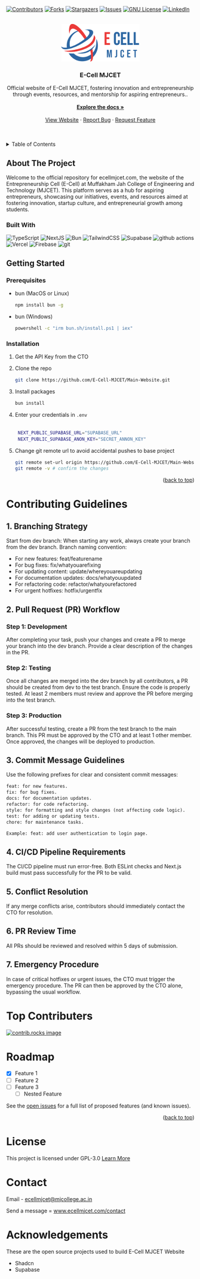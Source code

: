 [![Contributors][contributors-shield]][contributors-url]
[![Forks][forks-shield]][forks-url]
[![Stargazers][stars-shield]][stars-url]
[![Issues][issues-shield]][issues-url]
[![GNU License][license-shield]][license-url]
[![LinkedIn][linkedin-shield]][linkedin-url]

<br />
<div align="center">
  <a href="https://github.com/othneildrew/Best-README-Template">
    <img src="public/assets/Logo/logo-big-colour.png" alt="Logo" height=100>
  </a>

  <h3 align="center">E-Cell MJCET</h3>

  <p align="center">
	  Official website of E-Cell MJCET, fostering innovation and entrepreneurship through events, resources, and mentorship for aspiring entrepreneurs..
    <br />
    <br />
    <a href="#getting-started"><strong>Explore the docs »</strong></a>
    <br />
    <br />
    <a href="https://ecellmjcet.com">View Website</a>
    ·
    <a href="https://github.com/E-Cell-MJCET/Website/blob/main/.github/ISSUE_TEMPLATE/bug_report.md">Report Bug</a>
    ·
    <a href="https://github.com/E-Cell-MJCET/Website/blob/main/.github/ISSUE_TEMPLATE/feature_request.md">Request Feature</a>
  </p>
</div>

<br />
<br />

<details>
  <summary>Table of Contents</summary>
  <ol>
    <li>
      <a href="#about-the-project">About The Project</a>
      <ul>
        <li><a href="#built-with">Built With</a></li>
      </ul>
    </li>
    <li>
      <a href="#getting-started">Getting Started</a>
      <ul>
        <li><a href="#prerequisites">Prerequisites</a></li>
        <li><a href="#installation">Installation</a></li>
      </ul>
    </li>
    <li><a href="#contributing-guidelines">Contributing</a></li>
    <li><a href="#top-contributers">Top Contributers<a/></li>
    <li><a href="#roadmap">Roadmap</a></li>
    <li><a href="#license">License</a></li>
    <li><a href="#contact">Contact</a></li>
    <li><a href="#acknowledgments">Acknowledgments</a></li>
  </ol>
</details>

## About The Project

Welcome to the official repository for ecellmjcet.com, the website of the Entrepreneurship Cell (E-Cell) at Muffakham Jah College of Engineering and Technology (MJCET). This platform serves as a hub for aspiring entrepreneurs, showcasing our initiatives, events, and resources aimed at fostering innovation, startup culture, and entrepreneurial growth among students.

### Built With

<div>
  <p>
    <img alt="TypeScript" src="https://img.shields.io/badge/-TypeScript-007ACC?style=flat-square&logo=typescript&logoColor=white" />
    <img alt="NextJS" src="https://img.shields.io/badge/-NextJS-000000?style=flat-square&logo=nextdotjs&logoColor=white" />
    <img alt="Bun" src="https://img.shields.io/badge/-Bun.js-000000?style=flat-square&logo=bun&logoColor=white" />
    <img alt="TailwindCSS" src="https://img.shields.io/badge/-Tailwind CSS-06B6D4?style=flat-square&logo=tailwindcss&logoColor=white" />
    <img alt="Supabase" src="https://img.shields.io/badge/-Supabase-3FCF8E?style=flat-square&logo=supabase&logoColor=white" />
    <img alt="github actions" src="https://img.shields.io/badge/-Github_Actions-2088FF?style=flat-square&logo=github-actions&logoColor=white" />
    <img alt="Vercel" src="https://img.shields.io/badge/-Vercel-000000?style=flat-square&logo=vercel&logoColor=white" />
    <img alt="Firebase" src="https://img.shields.io/badge/-Firebase-DD2C00?style=flat-square&logo=firebase&logoColor=white" />
    <img alt="git" src="https://img.shields.io/badge/-Git-F05032?style=flat-square&logo=git&logoColor=white" />
  </p>
</div>
	


## Getting Started

### Prerequisites

- bun (MacOS or Linux)

  ```sh
  npm install bun -g
  ```

- bun (Windows)
  ```sh
  powershell -c "irm bun.sh/install.ps1 | iex"
  ```

### Installation

1. Get the API Key from the CTO
2. Clone the repo
   ```sh
   git clone https://github.com/E-Cell-MJCET/Main-Website.git
   ```
3. Install packages
   ```sh
   bun install
   ```
4. Enter your credentials in `.env`

   ```sh

    NEXT_PUBLIC_SUPABASE_URL="SUPABASE_URL"
    NEXT_PUBLIC_SUPABASE_ANON_KEY="SECRET_ANNON_KEY"

   ```

5. Change git remote url to avoid accidental pushes to base project
   ```sh
   git remote set-url origin https://github.com/E-Cell-MJCET/Main-Website.git
   git remote -v # confirm the changes
   ```

<p align="right">(<a href="#readme-top">back to top</a>)</p>

# Contributing Guidelines

## 1. Branching Strategy

Start from dev branch: When starting any work, always create your branch from the dev branch.
Branch naming convention:

- For new features: feat/featurename
- For bug fixes: fix/whatyouarefixing
- For updating content: update/whereyouareupdating
- For documentation updates: docs/whatyouupdated
- For refactoring code: refactor/whatyourefactored
- For urgent hotfixes: hotfix/urgentfix

## 2. Pull Request (PR) Workflow

### Step 1: Development

After completing your task, push your changes and create a PR to merge your branch into the dev branch.
Provide a clear description of the changes in the PR.

### Step 2: Testing

Once all changes are merged into the dev branch by all contributors, a PR should be created from dev to the test branch.
Ensure the code is properly tested.
At least 2 members must review and approve the PR before merging into the test branch.

### Step 3: Production

After successful testing, create a PR from the test branch to the main branch.
This PR must be approved by the CTO and at least 1 other member.
Once approved, the changes will be deployed to production.

## 3. Commit Message Guidelines

Use the following prefixes for clear and consistent commit messages:

```
feat: for new features.
fix: for bug fixes.
docs: for documentation updates.
refactor: for code refactoring.
style: for formatting and style changes (not affecting code logic).
test: for adding or updating tests.
chore: for maintenance tasks.
```

```
Example: feat: add user authentication to login page.
```

## 4. CI/CD Pipeline Requirements

The CI/CD pipeline must run error-free.
Both ESLint checks and Next.js build must pass successfully for the PR to be valid.

## 5. Conflict Resolution

If any merge conflicts arise, contributors should immediately contact the CTO for resolution.

## 6. PR Review Time

All PRs should be reviewed and resolved within 5 days of submission.

## 7. Emergency Procedure

In case of critical hotfixes or urgent issues, the CTO must trigger the emergency procedure.
The PR can then be approved by the CTO alone, bypassing the usual workflow.

# Top Contributers

<a href="https://github.com/E-Cell-MJCET/Website/graphs/contributors">
  <img src="https://contrib.rocks/image?repo=E-Cell-MJCET/website" alt="contrib.rocks image" />
</a>

<!-- ROADMAP -->

# Roadmap

- [x] Feature 1
- [ ] Feature 2
- [ ] Feature 3
  - [ ] Nested Feature

See the [open issues](https://github.com/github_username/repo_name/issues) for a full list of proposed features (and known issues).

<p align="right">(<a href="#readme-top">back to top</a>)</p>

# License

This project is licensed under GPL-3.0 <a href="https://github.com/E-Cell-MJCET/Main-Website/blob/main/LICENSE">Learn More</a>

# Contact

Email - ecellmjcet@mjcollege.ac.in

Send a message = www.ecellmjcet.com/contact

# Acknowledgements

These are the open source projects used to build E-Cell MJCET Website

- Shadcn
- Supabase

<!--Markdown Links-->

[contributors-shield]: https://img.shields.io/github/contributors/E-Cell-MJCET/Website.svg?style=for-the-badge
[contributors-url]: https://github.com/E-Cell-MJCET/Website/graphs/contributors
[forks-shield]: https://img.shields.io/github/forks/E-Cell-MJCET/Website.svg?style=for-the-badge
[forks-url]: https://github.com/E-Cell-MJCET/Website/network/members
[stars-shield]: https://img.shields.io/github/stars/E-Cell-MJCET/Website.svg?style=for-the-badge
[stars-url]: https://github.com/E-Cell-MJCET/Website/stargazers
[issues-shield]: https://img.shields.io/github/issues/E-Cell-MJCET/Website.svg?style=for-the-badge
[issues-url]: https://github.com/E-Cell-MJCET/Website/issues
[license-shield]: https://img.shields.io/github/license/E-Cell-MJCET/Website.svg?style=for-the-badge
[license-url]: https://github.com/E-Cell-MJCET/Website/blob/master/LICENSE.txt
[linkedin-shield]: https://img.shields.io/badge/-LinkedIn-black.svg?style=for-the-badge&logo=linkedin&colorB=555
[linkedin-url]: https://www.linkedin.com/company/e-cell-mjcet/
